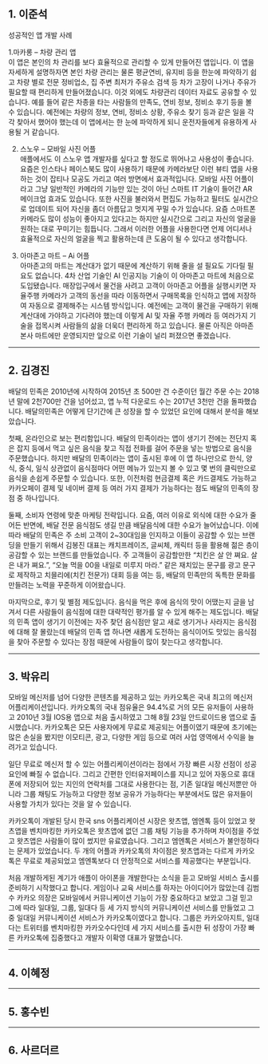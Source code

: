 ## 1. 이준석   
성공적인 앱 개발 사례   

1.마카롱 – 차량 관리 앱   
이 앱은 본인의 차 관리를 보다 효율적으로 관리할 수 있게 만들어진 앱입니다. 이 앱을 자세하게 설명하자면 본인 차량 관리는 물론 평균연비, 유지비 등을 한눈에 파악하기 쉽고 차량 별로 전문 정비업소, 집 주변 최저가 주유소 검색 등 차가 고장이 나거나 주유가 필요할 때 편리하게 만들어졌습니다. 이것 외에도 차량관리 데이터 자료도 공유할 수 있습니다. 예를 들어 같은 차종을 타는 사람들의 만족도, 연비 정보, 정비소 후기 등을 볼 수 있습니다. 예전에는 차량의 정보, 연비, 정비소 상황, 주유소 찾기 등과 같은 일을 각각 찾아서 했어야 했는데 이 앱에서는 한 눈에 파악하게 되니 운전자들에게 유용하게 사용될 거 같습니다.   
   
2. 스노우 – 모바일 사진 어플   
애플에서도 이 스노우 앱 개발자를 싶다고 할 정도로 뛰어나고 사용성이 좋습니다. 요즘은 인스타나 페이스북도 많이 사용하기 때문에 카메라보단 이런 뷰티 앱을 사용하는 것이 잡티나 모공도 가리고 여러 방면에서 효과적입니다. 모바일 사진 어플이라고 그냥 일반적인 카메라의 기능만 있는 것이 아닌 스마트 IT 기술이 들어간 AR 메이크업 효과도 있습니다. 또한 사진을 불러와서 편집도 가능하고 필터도 실시간으로 업데이트 되어 자신을 좀더 아름답고 멋지게 꾸밀 수가 있습니다. 요즘 스마트폰 카메라도 많이 성능이 좋아지고 있다고는 하지만 실시간으로 그리고 자신의 얼굴을 원하는 대로 꾸미기는 힘듭니다. 그래서 이러한 어플을 사용한다면 언제 어디서나 효율적으로 자신의 얼굴을 찍고 활용하는데 큰 도움이 될 수 있다고 생각합니다.   
   
3. 아마존고 마트 – Ai 어플   
아마존고의 마트는 계산대가 없기 때문에 계산하기 위해 줄을 설 필요도 기다릴 필요도 없습니다. 4차 산업 기술인 AI 인공지능 기술이 이 아마존고 마트에 처음으로 도입됐습니다. 매장입구에서 물건을 사려고 고객이 아마존고 어플을 실행시키면 자율주행 카메라가 고객의 동선을 따라 이동하면서 구매목록을 인식하고 앱에 저장하여 자동으로 결제해주는 시스템 방식입니다. 예전에는 고객이 물건을 구매하기 위해 계산대에 가야하고 기다려야 했는데 이렇게 AI 및 자율 주행 카메라 등 여러가지 기술을 접목시켜 사람들의 삶을 더욱더 편리하게 하고 있습니다. 물론 아직은 아마존 본사 마트에만 운영되지만 앞으로 이런 기술이 널리 퍼졌으면 좋겠습니다.   
   
***   

## 2. 김경진   
 배달의 민족은 2010년에 시작하여 2015년 초 500만 건 수준이던 월간 주문 수는 2018년 말에 2천700만 건을 넘어섰고, 앱 누적 다운로드 수는 2017년 3천만 건을 돌파했습니다. 배달의민족은 어떻게 단기간에 큰 성장을 할 수 있었던 요인에 대해서 분석을 해보았습니다.   
    
 첫째, 온라인으로 보는 편리함입니다. 배달의 민족이라는 앱이 생기기 전에는 전단지 혹은 잡지 등에서 먹고 싶은 음식을 찾고 직접 전화를 걸어 주문을 넣는 방법으로 음식을 주문했습니다. 하지만 배달의 민족이라는 앱이 출시된 후에 이 앱 하나만으로 한식, 양식, 중식, 일식 상관없이 음식점마다 어떤 메뉴가 있는지 볼 수 있고 몇 번의 클릭만으로 음식을 손쉽게 주문할 수 있습니다. 또한, 이전처럼 현금결제 혹은 카드결제도 가능하고 카카오페이 결제 및 네이버 결제 등 여러 가지 결제가 가능하다는 점도 배달의 민족의 장점 중 하나입니다.   
    
 둘째, 소비자 연령에 맞춘 마케팅 전략입니다. 요즘, 여러 이유로 외식에 대한 수요가 줄어든 반면에, 배달 전문 음식점도 생길 만큼 배달음식에 대한 수요가 늘어났습니다. 이에 따라 배달의 민족은 주 소비 고객이 2~30대임을 인지하고 이들이 공감할 수 있는 브랜딩을 만들기 위해서 김봉진 대표는 캐치프레이즈, 글씨체, 캐릭터 등을 활용해 젊은 층이 공감할 수 있는 브랜드를 만들었습니다. 주 고객들이 공감할만한 “치킨은 살 안 쪄요. 살은 내가 쪄요.”, “오늘 먹을 00을 내일로 미루지 마라.” 같은 재치있는 문구를 광고 문구로 제작하고 치믈리에(치킨 전문가) 대회 등을 여는 등, 배달의 민족만의 독특한 문화를 만들려는 노력을 꾸준하게 이어왔습니다.   
    
 마지막으로, 후기 및 별점 제도입니다. 음식을 먹은 후에 음식의 맛이 어땠는지 글을 남겨서 다른 사람들이 음식점에 대한 대략적인 평가를 알 수 있게 해주는 제도입니다. 배달의 민족 앱이 생기기 이전에는 자주 찾던 음식점만 알고 새로 생기거나 사라지는 음식점에 대해 잘 몰랐는데 배달의 민족 앱 하나면 새롭게 도전하는 음식이어도 맛있는 음식점을 찾아 주문할 수 있다는 장점 때문에 사람들이 많이 찾는다고 생각합니다.    
    
***   
   
## 3. 박유리   
모바일 메신저를 넘어 다양한 콘텐츠를 제공하고 있는 카카오톡은 국내 최고의 메신저 어플리케이션입니다. 카카오톡의 국내 점유율은 94.4%로 거의 모든 유저들이 사용하고 2010년 3월 IOS용 앱으로 처음 출시하였고 그해 8월 23일 안드로이드용 앱으로 출시했습니다. 카카오톡은 모든 사용자에게 무료로 제공되는 어플이였기 때문에 초기에는 많은 손실을 봤지만 이모티콘, 광고, 다양한 게임 등으로 여러 사업 영역에서 수익을 늘려가고 있습니다.   
   
 일단 무료로 메신저 할 수 있는 어플리케이션이라는 점에서 가장 빠른 시장 선점이 성공요인에 빠질 수 없습니다. 그리고 간편한 인터유저페이스를 지니고 있어 자동으로 휴대폰에 저장되어 있는 지인의 연락처를 그대로 사용한다는 점, 기존 일대일 메신저뿐만 아니라 그룹 채팅도 가능하고 다양한 정보 공유가 가능하다는 부분에서도 많은 유저들이 사용할 가치가 있다는 것을 알 수 있습니다.   
    
 카카오톡이 개발된 당시 한국 sns 어플리케이션 시장은 왓츠앱, 엠엔톡 등이 있었고 왓츠앱을 벤치마킹한 카카오톡은 왓츠앱에 없던 그룹 채팅 기능을 추가하며 차이점을 주었고 왓츠앱은 사람들이 많이 썼지만 유료였습니다. 그리고 엠엔톡은 서비스가 불안정하다는 문제가 있었습니다. 두 개의 어플과 카카오톡의 차이점은 왓츠앱과는 다르게 카카오톡은 무료로 제공되었고 엠엔톡보다 더 안정적으로 서비스를 제공했다는 부분입니다.   
    
 처음 개발하게된 계기가 애플이 아이폰을 개발한다는 소식을 듣고 모바일 서비스 출시를 준비하기 시작했다고 합니다. 게임이나 교육 서비스를 하자는 아이디어가 많았는데 김범수 카카오 의장은 모바일에서 커뮤니케이션 기능이 가장 중요하다고 보았고 그걸 믿고 그에 따라 일대일, 그룹, 일대다 등 세 가지 방식의 커뮤니케이션 서비스를 만들었고 그중 일대일 커뮤니케이션 서비스가 카카오톡이였다고 합니다. 그룹은 카카오아지트, 일대다는 트위터를 벤치마킹한 카카오수다인데 세 가지 서비스를 출시한 뒤 성장이 가장 빠른 카카오톡에 집중했다고 개발자 이확영 대표가 말했습니다. 
   
***   
   
## 4. 이혜정   
   
***   
   
## 5. 홍수빈   
   
***   
   
## 6. 사르더르   
